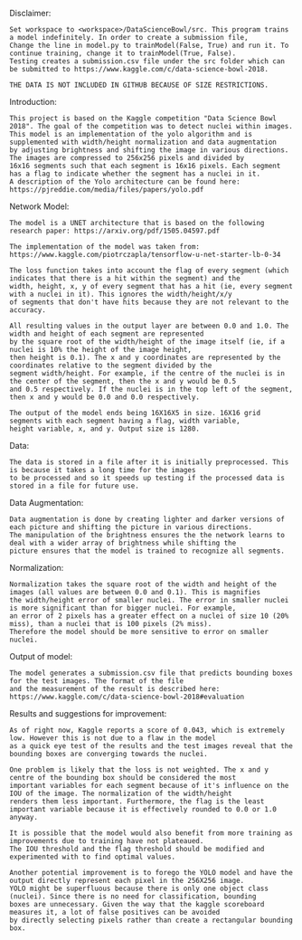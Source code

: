Disclaimer:

	Set workspace to <workspace>/DataScienceBowl/src. This program trains a model indefinitely. In order to create a submission file,
	Change the line in model.py to trainModel(False, True) and run it. To continue training, change it to trainModel(True, False).
	Testing creates a submission.csv file under the src folder which can be submitted to https://www.kaggle.com/c/data-science-bowl-2018.
	
	THE DATA IS NOT INCLUDED IN GITHUB BECAUSE OF SIZE RESTRICTIONS.

Introduction:

	This project is based on the Kaggle competition "Data Science Bowl 2018". The goal of the competition was to detect nuclei within images.
	This model is an implementation of the yolo algorithm and is supplemented with width/height normalization and data augmentation
	by adjusting brightness and shifting the image in various directions. The images are compressed to 256x256 pixels and divided by
	16x16 segments such that each segment is 16x16 pixels. Each segment has a flag to indicate whether the segment has a nuclei in it.
	A description of the Yolo architecture can be found here: https://pjreddie.com/media/files/papers/yolo.pdf

Network Model:

	The model is a UNET architecture that is based on the following research paper: https://arxiv.org/pdf/1505.04597.pdf

	The implementation of the model was taken from: https://www.kaggle.com/piotrczapla/tensorflow-u-net-starter-lb-0-34
	
	The loss function takes into account the flag of every segment (which indicates that there is a hit within the segment) and the
	width, height, x, y of every segment that has a hit (ie, every segment with a nuclei in it). This ignores the width/height/x/y 
	of segments that don't have hits because they are not relevant to the accuracy.
	
	All resulting values in the output layer are between 0.0 and 1.0. The width and height of each segment are represented
	by the square root of the width/height of the image itself (ie, if a nuclei is 10% the height of the image height,
	then height is 0.1). The x and y coordinates are represented by the coordinates relative to the segment divided by the 
	segment width/height. For example, if the centre of the nuclei is in the center of the segment, then the x and y would be 0.5 
	and 0.5 respectively. If the nuclei is in the top left of the segment, then x and y would be 0.0 and 0.0 respectively. 
	
	The output of the model ends being 16X16X5 in size. 16X16 grid segments with each segment having a flag, width variable,
	height variable, x, and y. Output size is 1280.
	
Data:

	The data is stored in a file after it is initially preprocessed. This is because it takes a long time for the images 
	to be processed and so it speeds up testing if the processed data is stored in a file for future use.
	
Data Augmentation:

	Data augmentation is done by creating lighter and darker versions of each picture and shifting the picture in various directions.
	The manipulation of the brightness ensures the the network learns to deal with a wider array of brightness while shifting the
	picture ensures that the model is trained to recognize all segments.
	
Normalization:
	
	Normalization takes the square root of the width and height of the images (all values are between 0.0 and 0.1). This is magnifies
	the width/height error of smaller nuclei. The error in smaller nuclei is more significant than for bigger nuclei. For example, 
	an error of 2 pixels has a greater effect on a nuclei of size 10 (20% miss), than a nuclei that is 100 pixels (2% miss). 
	Therefore the model should be more sensitive to error on smaller nuclei.
	
Output of model:

	The model generates a submission.csv file that predicts bounding boxes for the test images. The format of the file 
	and the measurement of the result is described here: https://www.kaggle.com/c/data-science-bowl-2018#evaluation
	
Results and suggestions for improvement:

	As of right now, Kaggle reports a score of 0.043, which is extremely low. However this is not due to a flaw in the model
	as a quick eye test of the results and the test images reveal that the bounding boxes are converging towards the nuclei.
	
	One problem is likely that the loss is not weighted. The x and y centre of the bounding box should be considered the most 
	important variables for each segment because of it's influence on the IOU of the image. The normalization of the width/height
	renders them less important. Furthermore, the flag is the least important variable because it is effectively rounded to 0.0 or 1.0 anyway.
	
	It is possible that the model would also benefit from more training as improvements due to training have not plateaued. 
	The IOU threshold and the flag threshold should be modified and experimented with to find optimal values.
	
	Another potential improvement is to forego the YOLO model and have the output directly represent each pixel in the 256X256 image.
	YOLO might be superfluous because there is only one object class (nuclei). Since there is no need for classification, bounding
	boxes are unnecessary. Given the way that the kaggle scoreboard measures it, a lot of false positives can be avoided
	by directly selecting pixels rather than create a rectangular bounding box.
	